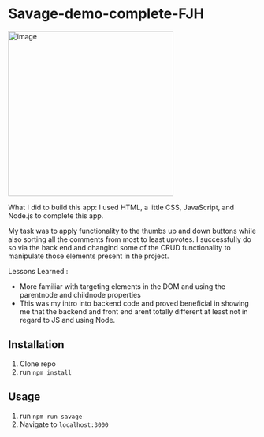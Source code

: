 # Savage-demo-complete-FJH

<img width="335" alt="image" src="https://github.com/fjh321/Savage-demo-complete-FJH/assets/64885403/f4214129-a55a-4e5c-9030-7f4d8cf48aaf">

What I did to build this app:
I used HTML, a little CSS, JavaScript, and Node.js to complete this app.

My task was to apply functionality to the thumbs up and down buttons while also sorting all the comments from most to least upvotes. I successfully do so via the back end and changind some of the CRUD functionality to manipulate those elements present in the project.

Lessons Learned :
* More familiar with targeting elements in the DOM and using the parentnode and childnode properties
* This was my intro into backend code and proved beneficial in showing me that the backend and front end arent totally different at least not in regard to JS and using Node. 

## Installation

1. Clone repo
2. run `npm install`

## Usage

1. run `npm run savage`
2. Navigate to `localhost:3000`


